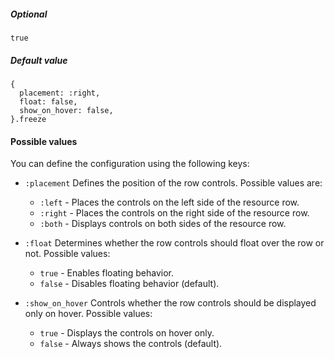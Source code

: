 ##### Optional

`true`

##### Default value

```ruby{1-5}
{
  placement: :right,
  float: false,
  show_on_hover: false,
}.freeze
```

#### Possible values

You can define the configuration using the following keys:

- `:placement`
  Defines the position of the row controls. Possible values are:
  - `:left` - Places the controls on the left side of the resource row.
  - `:right` - Places the controls on the right side of the resource row.
  - `:both` - Displays controls on both sides of the resource row.

- `:float`
  Determines whether the row controls should float over the row or not.
  Possible values:
  - `true` - Enables floating behavior.
  - `false` - Disables floating behavior (default).

- `:show_on_hover`
  Controls whether the row controls should be displayed only on hover.
  Possible values:
  - `true` - Displays the controls on hover only.
  - `false` - Always shows the controls (default).
